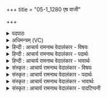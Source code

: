 +++
title = "05-1_1280 एष वाजी"

+++
<details><summary>पदपाठः</summary>

ए꣣षः꣢। वा꣣जी꣢। हि꣣तः꣢। नृ꣡भिः꣢꣯। वि꣣श्ववि꣢त्। वि꣣श्व। वि꣢त्। म꣡नसः꣢꣯। प꣡तिः꣢꣯। अ꣡व्य꣢꣯म्। वा꣡र꣢꣯म्। वि। धा꣣वति। १२८०।
</details>

<details><summary>अधिमन्त्रम् (VC)</summary>

- पवमानः सोमः
- प्रियमेध आङ्गिरसः
- गायत्री
- षड्जः
</details>

<details><summary>हिन्दी : आचार्य रामनाथ वेदालंकार - विषयः</summary>

प्रथम मन्त्र में परमात्मा और जीवात्मा का विषय वर्णित है।
</details>

<details><summary>हिन्दी : आचार्य रामनाथ वेदालंकार - पदार्थः</summary>

पदार्थान्वय -  (वाजी) बलवान् और (नृभिः हितः) मनुष्यों द्वारा अन्तःकरण में धारण किया गया (विश्ववित्) सर्वज्ञ,सर्वान्तर्यामी, (मनसः पतिः) मन का अधीश्वर (एषः) यह सोम परमेश्वर (अव्यम्) अविनश्वर, (वारम्) वरणीय जीवात्मा के पास (वि धावति) शीघ्रता से पहुँचता है ॥१॥
</details>

<details><summary>हिन्दी : आचार्य रामनाथ वेदालंकार - भावार्थः</summary>

भावार्थ -  जैसे पिता प्यारे पुत्र के पास पहुँचता है,वैसे ही परमात्मा जीवात्मा के पास प्रेम से पहुँचता है ॥१॥
</details>

<details><summary>संस्कृत : आचार्य रामनाथ वेदालंकार - विषयः</summary>

तत्रादौ परमात्मजीवात्मविषयमाह।
</details>

<details><summary>संस्कृत : आचार्य रामनाथ वेदालंकार - पदार्थः</summary>

पदार्थान्वय -  (वाजी) बलवान्, (नृभिः हितः) मनुष्यैरन्तःकरणे धृतः, (विश्ववित्) सर्वज्ञः सर्वान्तर्यामी, (मनसः पतिः) मनसः अधीश्वरः (एषः) अयं सोमः परमेश्वरः (अव्यम्) अव्ययम् अविनश्वरम् (वारम्) वरणीयं जीवात्मानम् (वि धावति) सद्यो गच्छति ॥१॥
</details>

<details><summary>संस्कृत : आचार्य रामनाथ वेदालंकार - भावार्थः</summary>

भावार्थ -  यथा पिता प्रियं पुत्रं प्रति गच्छति तथा परमात्मा जीवात्मानं प्रेम्णा प्राप्नोति ॥१॥
</details>

<details><summary>संस्कृत : आचार्य रामनाथ वेदालंकार - पादटिप्पनी</summary>

टिप्पनी -   १. ऋ० ९।२८।१,‘अव्यो॒ वारं॒’ इति भेदः।
</details>